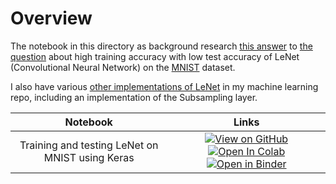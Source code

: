 # Overview

The notebook in this directory as background research [this answer][answer] to [the
question][question] about high training accuracy with low test accuracy of LeNet
(Convolutional Neural Network) on the [MNIST][mnist] dataset.

I also have various [other implementations of LeNet][lenet] in my machine learning
repo, including an implementation of the Subsampling layer.

| Notebook | Links |
|:--------:|:-----:|
| Training and testing LeNet on MNIST using Keras | [![View on GitHub][github-badge]][github-notebook] [![Open In Colab][colab-badge]][colab-notebook] [![Open in Binder][binder-badge]][binder-notebook] |

[github-badge]: https://img.shields.io/badge/View-on%20GitHub-blue?logo=GitHub
[colab-badge]: https://colab.research.google.com/assets/colab-badge.svg
[binder-badge]: https://static.mybinder.org/badge_logo.svg

[github-notebook]: Training_and_testing_LeNet_on_MNIST_using_Keras.ipynb
[colab-notebook]: https://colab.research.google.com/github/mbrukman/stackexchange-answers/blob/main/stackoverflow/74679315/Training_and_testing_LeNet_on_MNIST_using_Keras.ipynb
[binder-notebook]: https://mybinder.org/v2/gh/mbrukman/stackexchange-answers/main?filepath=stackoverflow/74679315/Training_and_testing_LeNet_on_MNIST_using_Keras.ipynb

[answer]: https://stackoverflow.com/a/74916971/3618671
[question]: https://stackoverflow.com/q/74679315/3618671
[mnist]: https://github.com/mbrukman/reimplementing-ml-papers/tree/main/datasets/mnist
[lenet]: https://github.com/mbrukman/reimplementing-ml-papers/tree/main/lenet
